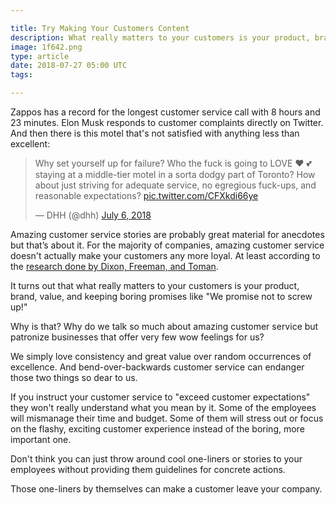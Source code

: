 ```yaml
---

title: Try Making Your Customers Content
description: What really matters to your customers is your product, brand, value, and keeping boring promises like "We promise not to screw up!"
image: 1f642.png
type: article
date: 2018-07-27 05:00 UTC
tags:

---
```



Zappos has a record for the longest customer service call with 8 hours and 23 minutes. Elon Musk responds to customer complaints directly on Twitter. And then there is this motel that's not satisfied with anything less than excellent:
<blockquote class="twitter-tweet" data-lang="en"><p lang="en" dir="ltr">Why set yourself up for failure? Who the fuck is going to LOVE ❤️ 💕 staying at a middle-tier motel in a sorta dodgy part of Toronto? How about just striving for adequate service, no egregious fuck-ups, and reasonable expectations? <a href="https://t.co/CFXkdi66ye">pic.twitter.com/CFXkdi66ye</a></p>&mdash; DHH (@dhh) <a href="https://twitter.com/dhh/status/1015194867293671429?ref_src=twsrc%5Etfw">July 6, 2018</a></blockquote>
<script async src="https://platform.twitter.com/widgets.js" charset="utf-8"></script>

Amazing customer service stories are probably great material for anecdotes but that’s about it. For the majority of companies, amazing customer service doesn't actually make your customers any more loyal. At least according to the [research done by Dixon, Freeman, and Toman](https://hbr.org/2010/07/stop-trying-to-delight-your-customers).

It turns out that what really matters to your customers is your product, brand, value, and keeping boring promises like "We promise not to screw up!"

Why is that? Why do we talk so much about amazing customer service but patronize businesses that offer very few wow feelings for us?

We simply love consistency and great value over random occurrences of excellence. And bend-over-backwards customer service can endanger those two things so dear to us.

If you instruct your customer service to "exceed customer expectations" they won't really understand what you mean by it. Some of the employees will mismanage their time and budget. Some of them will stress out or focus on the flashy, exciting customer experience instead of the boring, more important one.

Don't think you can just throw around cool one-liners or stories to your employees without providing them guidelines for concrete actions.

Those one-liners by themselves can make a customer leave your company.
